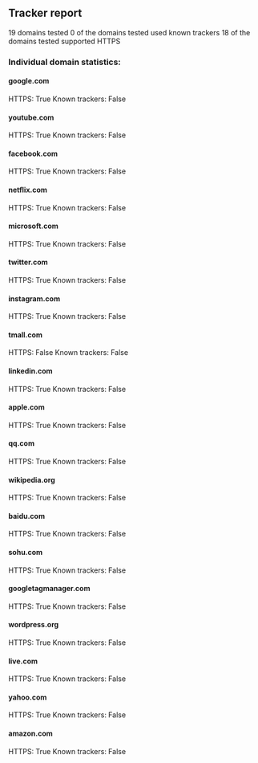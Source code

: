 ## Tracker report
19 domains tested
0 of the domains tested used known trackers
18 of the domains tested supported HTTPS


### Individual domain statistics: 


#### google.com
HTTPS: True
Known trackers: False


#### youtube.com
HTTPS: True
Known trackers: False


#### facebook.com
HTTPS: True
Known trackers: False


#### netflix.com
HTTPS: True
Known trackers: False


#### microsoft.com
HTTPS: True
Known trackers: False


#### twitter.com
HTTPS: True
Known trackers: False


#### instagram.com
HTTPS: True
Known trackers: False


#### tmall.com
HTTPS: False
Known trackers: False


#### linkedin.com
HTTPS: True
Known trackers: False


#### apple.com
HTTPS: True
Known trackers: False


#### qq.com
HTTPS: True
Known trackers: False


#### wikipedia.org
HTTPS: True
Known trackers: False


#### baidu.com
HTTPS: True
Known trackers: False


#### sohu.com
HTTPS: True
Known trackers: False


#### googletagmanager.com
HTTPS: True
Known trackers: False


#### wordpress.org
HTTPS: True
Known trackers: False


#### live.com
HTTPS: True
Known trackers: False


#### yahoo.com
HTTPS: True
Known trackers: False


#### amazon.com
HTTPS: True
Known trackers: False
